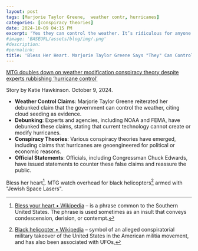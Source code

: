 ```yaml
---
layout: post
tags: [Marjorie Taylor Greene,  weather contr, hurricanes]
categories: [conspiracy theories]
date: 2024-10-09 04:15 PM
excerpt: 'Yes they can control the weather. It’s ridiculous for anyone to lie and say it can’t be done. Well some of them are listed on NOAA, as well as most of the ways weather can be modified...If your home or business or property is damaged or a loved one is killed by their weather modifications shouldn’t you be eligible for compensation? This is a map of hurricane affected areas with an overlay of electoral map by political party shows how hurricane devastation could affect the election.'
#image: 'BASEURL/assets/blog/img/.png'
#description:
#permalink:
title: 'Bless Her Heart. Marjorie Taylor Greene Says "They" Can Control the Weather '
---
```



[MTG doubles down on weather modification conspiracy theory despite experts rubbishing ‘hurricane control’](https://www.independent.co.uk/news/world/americas/us-politics/marjorie-taylor-greene-weather-control-hurricane-b2626699.html)

Story by Katie Hawkinson. October 9, 2024.

- **Weather Control Claims**: Marjorie Taylor Greene reiterated her debunked claim that the government can control the weather, citing cloud seeding as evidence.
- **Debunking**: Experts and agencies, including NOAA and FEMA, have debunked these claims, stating that current technology cannot create or modify hurricanes.
- **Conspiracy Theories**: Various conspiracy theories have emerged, including claims that hurricanes are geoengineered for political or economic reasons.
- **Official Statements**: Officials, including Congressman Chuck Edwards, have issued statements to counter these false claims and reassure the public.

Bless her heart[^11]. MTG watch overhead for black helicopters[^12] armed with "Jewish Space Lasers".

[^11]: [Bless your heart • Wikipedia](https://en.wikipedia.org/wiki/Bless_your_heart) – is a phrase common to the Southern United States. The phrase is used sometimes as an insult that conveys condescension, derision, or contempt.
[^12]: [Black helicopter • Wikipedia](https://en.wikipedia.org/wiki/Black_helicopter?wprov=sfla1) – symbol of an alleged conspiratorial military takeover of the United States in the American militia movement, and has also been associated with UFOs,
